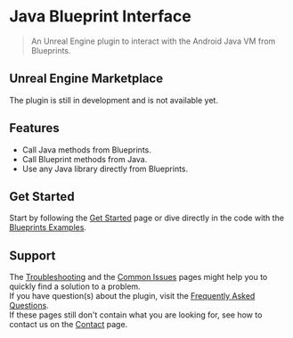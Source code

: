 # Java Blueprint Interface

> An Unreal Engine plugin to interact with the Android Java VM from Blueprints.

## Unreal Engine Marketplace
The plugin is still in development and is not available yet.  

## Features
- Call Java methods from Blueprints.
- Call Blueprint methods from Java.
- Use any Java library directly from Blueprints.

## Get Started
Start by following the [Get Started](/getstarted) page or dive directly in the code with the [Blueprints Examples](/blueprintexamples).

## Support
The [Troubleshooting](/troubleshooting) and the [Common Issues](/commonissues) pages might help you to quickly find a solution to a problem.  
If you have question(s) about the plugin, visit the [Frequently Asked Questions](/frequentlyaskedquestions).  
If these pages still don't contain what you are looking for, see how to contact us on the [Contact](/contact) page.
 